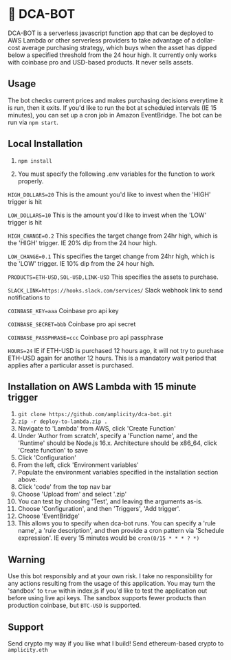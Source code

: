 # 🤖 DCA-BOT
DCA-BOT is a serverless javascript function app that can be deployed to AWS Lambda or other serverless providers to take advantage of a dollar-cost average purchasing strategy, which buys when the asset has dipped below a specified threshold from the 24 hour high. It currently only works with coinbase pro and USD-based products. It never sells assets.

## Usage
The bot checks current prices and makes purchasing decisions everytime it is run, then it exits. If you'd like to run the bot at scheduled intervals (IE 15 minutes), you can set up a cron job in Amazon EventBridge. The bot can be run via `npm start`.

## Local Installation
1. `npm install`

2. You must specify the following .env variables for the function to work properly.

`HIGH_DOLLARS=20`
This is the amount you'd like to invest when the 'HIGH' trigger is hit

`LOW_DOLLARS=10`
This is the amount you'd like to invest when the 'LOW' trigger is hit

`HIGH_CHANGE=0.2`
This specifies the target change from 24hr high, which is the 'HIGH' trigger. IE 20% dip from the 24 hour high.

`LOW_CHANGE=0.1`
This specifies the target change from 24hr high, which is the 'LOW' trigger. IE 10% dip from the 24 hour high.

`PRODUCTS=ETH-USD,SOL-USD,LINK-USD`
This specifies the assets to purchase.

`SLACK_LINK=https://hooks.slack.com/services/`
Slack webhook link to send notifications to

`COINBASE_KEY=aaa`
Coinbase pro api key

`COINBASE_SECRET=bbb`
Coinbase pro api secret

`COINBASE_PASSPHRASE=ccc`
Coinbase pro api passphrase

`HOURS=24`
IE if ETH-USD is purchased 12 hours ago, it will not try to purchase ETH-USD again for another 12 hours. This is a mandatory wait period that applies after a particular asset is purchased.



## Installation on AWS Lambda with 15 minute trigger
1. `git clone https://github.com/amplicity/dca-bot.git`
2. `zip -r deploy-to-lambda.zip .`
3. Navigate to 'Lambda' from AWS, click 'Create Function'
4. Under 'Author from scratch', specify a 'Function name', and the 'Runtime' should be Node.js 16.x. Architecture should be x86_64, click 'Create function' to save
5. Click 'Configuration'
6. From the left, click 'Environment variables'
7. Populate the environment variables specified in the installation section above.
8. Click 'code' from the top nav bar
9. Choose 'Upload from' and select '.zip'
10. You can test by choosing 'Test', and leaving the arguments as-is.
11. Choose 'Configuration', and then 'Triggers', 'Add trigger'.
12. Choose 'EventBridge'
13. This allows you to specify when dca-bot runs. You can specify a 'rule name', a 'rule description', and then provide a cron pattern via 'Schedule expression'. IE every 15 minutes would be `cron(0/15 * * * ? *)`

## Warning
Use this bot responsibly and at your own risk. I take no responsibility for any actions resulting from the usage of this application. You may turn the 'sandbox' to `true` within index.js if you'd like to test the application out before using live api keys. The sandbox supports fewer products than production coinbase, but `BTC-USD` is supported.

## Support
Send crypto my way if you like what I build! Send ethereum-based crypto to `amplicity.eth`
